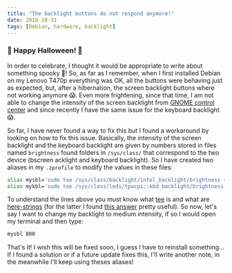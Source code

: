 ```yaml
---
title: "The backlight buttons do not respond anymore!"
date: 2018-10-31
tags: [Debian, hardware, backlight]
---
```


### :bat: Happy Halloween! :bat:

In order to celebrate, I thought it would be appropriate to write about something spooky :ghost:! So, as far as I remember, when I first installed Debian on my Lenovo T470p everything was OK, all the buttons were behaving just as expected, but, after a hibernation, the screen backlight buttons where not working anymore :scream:. Even more frightening, since that time, I am not able to change the intensity of the screen backlight from [GNOME control center](https://www.systutorials.com/docs/linux/man/1-gnome-control-center/) and since recently I have the same issue for the keyboard backlight :scream:.

So far, I have never found a way to fix this but I found a workaround by looking on how to fix this issue. Basically, the intensity of the screen backlight and the keyboard backlight are given by numbers stored in files named `brightness` found folders in `/sys/class/` that correspond to the two device (bscreen acklight and keyboard backlight). So I have created two aliases in my `.zprofile` to modify the values in these files:

```sh
alias mysbl='sudo tee /sys/class/backlight/intel_backlight/brightness <<<'
alias mykbl='sudo tee /sys/class/leds/tpacpi::kbd_backlight/brightness <<<'
```

To understand the lines above you must know what [tee](https://en.wikipedia.org/wiki/Tee_(command)) is and what are [here-strings](https://www.tldp.org/LDP/abs/html/x17837.html) (for the latter I found [this answer](https://unix.stackexchange.com/questions/80362/what-does-mean) pretty useful). So now, let's say I want to change my backlight to medium intensity, if so I would open my terminal and then type:

```sh
mysbl 800
```

That's it! I wish this will be fixed soon, I guess I have to reinstall something... If I found a solution or if a future update fixes this, I'll write another note, in the meanwhile I'll keep using theses aliases!
